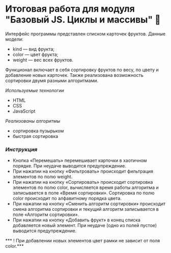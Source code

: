  # Итоговая работа для модуля "Базовый JS. Циклы и массивы" 🚀

Интерфейс программы представлен списком карточек фруктов.
Данные модели:

* kind — вид фрукта;
* color — цвет фрукта;
* weight — вес всех фруктов.

Функционал включает в себя сортировку фруктов по весу, по цвету и добавление новых карточек.
Также реализована возможность сортировки двумя разными алгоритмами.

_Используемые технологии_

* HTML
* CSS
* JavaScript


_Реализованы алгоритмы_

* сортировка пузырьком
* быстрая сортировка

### _Инструкция_

* Кнопка «Перемешать» перемешивает карточки в хаотичном порядке. При неудаче выводится предупреждение.
* При нажатии на кнопку «Фильтровать» происходит фильтрация элементов по полю weight.
* При нажатии на кнопку «Сортировать» происходит сортировка элементов по полю color, вычисляется время работы алгоритма и записывается в поле «Время сортировки».
  Сортировка по полю color происходит по алфавитному порядка цвета.
* При нажатии на кнопку «Сменить алгоритм сортировки» происходит смена алгоритма сортировки и текущий алгоритм записывается в поле «Алгоритм сортировки».
* При нажатии на кнопку «Добавить фрукт» в конец списка добавляется новый элемент. При неудаче (одно из полей пустое) выводится предупреждение.

*** ! При добавлении новых элементов цвет рамки не зависит от поля color.***
